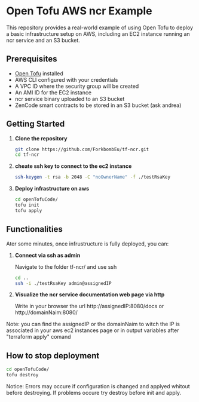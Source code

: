 # Open Tofu AWS ncr Example

This repository provides a real-world example of using Open Tofu to deploy a basic infrastructure setup on AWS, including an EC2 instance running an ncr service and an S3 bucket.

## Prerequisites

- [Open Tofu](https://opentofu.org/docs) installed
- AWS CLI configured with your credentials
- A VPC ID where the security group will be created
- An AMI ID for the EC2 instance
- ncr service binary uploaded to an S3 bucket
- ZenCode smart contracts to be stored in an S3 bucket (ask andrea)

## Getting Started

1. **Clone the repository**

   ```sh
   git clone https://github.com/ForkbombEu/tf-ncr.git
   cd tf-ncr
   
2. **cheate ssh key to connect to the ec2 instance**
   ```sh
   ssh-keygen -t rsa -b 2048 -C "noOwnerName" -f ./testRsaKey

3. **Deploy infrastructure on aws**
   ```sh
   cd openTofuCode/
   tofu init
   tofu apply
   ```
   
## Functionalities
Ater some minutes, once infrustructure is fully deployed, you can:

1. **Connect via ssh as admin**
   
   Navigate to the folder tf-ncr/ and use ssh
    ```sh
    cd ..
    ssh -i ./testRsaKey admin@assignedIP
    ```

2. **Visualize the ncr service documentation web page via http**

   Write in your browser the url http://assignedIP:8080/docs or http://domainNaim:8080/

Note: you can find the assignedIP or the domainNaim to witch the IP is associated in your aws ec2 instances page or in output variables after "terraform apply" comand

## How to stop deployment
   ```sh
   cd openTofuCode/
   tofu destroy
   ```

Notice: Errors may occure if configuration is changed and applyed whitout before destroying. If problems occure try destroy before init and apply.
